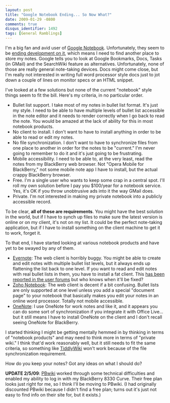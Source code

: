 ```yaml
---
layout: post
title: "Google Notebook Ending... So Now What?"
date: 2009-01-29 -0800
comments: true
disqus_identifier: 1492
tags: [General Ramblings]
---
```

I'm a big fan and avid user of [Google
Notebook](http://www.google.com/notebook/). Unfortunately, they seem to
be [ending development on
it](http://googlenotebookblog.blogspot.com/2009/01/stopping-development-on-google-notebook.html),
which means I need to find another place to store my notes. Google tells
you to look at Google Bookmarks, Docs, Tasks (in GMail) and the
SearchWiki feature as alternatives. Unfortunately, none of those are
really general note-taking devices. Docs might come close, but I'm
really not interested in writing full word processor style docs just to
jot down a couple of lines on monitor specs or an HTML snippet.

I've looked at a few solutions but none of the current "notebook" style
things seem to fit the bill. Here's my criteria, in no particular order.

- Bullet list support. I take most of my notes in bullet list format.
    It's just my style. I need to be able to have multiple levels of
    bullet list accessible in the note editor and it needs to render
    correctly when I go back to read the note. You would be amazed at
    the lack of ability for this in most notebook products.
- No client to install. I don't want to have to install anything in
    order to be able to read or edit my notes.
- No file synchronization. I don't want to have to synchronize files
    from one place to another in order for the notes to be "current."
    I'm never going to remember to do it and it's just going to be
    frustrating.
- Mobile accessibility. I need to be able to, at the very least, read
    the notes from my BlackBerry web browser. Not "Opera Mobile for
    BlackBerry," not some mobile note app I have to install, but the
    actual crappy BlackBerry browser.
- Free. I'm a single user who wants to keep some crap in a central
    spot. I'll roll my own solution before I pay you $100/year for a
    notebook service. Yes, it's OK if you throw unobtrusive ads into it
    the way GMail does.
- Private. I'm not interested in making my private notebook into a
    publicly accessible record.

To be clear, **all of these are requirements**. You might have the best
solution in the world, but if I have to synch up files to make sure the
latest version is online or on my client, it's not on my list. It could
be the perfect note-taking application, but if I have to install
something on the client machine to get it to work, forget it.

To that end, I have started looking at various notebook products and
have yet to be swayed by any of them.

- [Evernote](http://www.evernote.com): The web client is horribly
    buggy. You might be able to create and edit notes with multiple
    bullet list levels, but it always ends up flattening the list back
    to one level. If you want to read and edit notes with real bullet
    lists in them, you have to install a fat client. This [has been
    reported in the user
    forums](http://forum.evernote.com/phpbb/viewtopic.php?t=7670) but
    who knows when it'll be fixed?
- [Zoho Notebook](http://notebook.zoho.com): The web client is decent
    if a bit confusing. Bullet lists are only supported at one level
    unless you add a special "document page" to your notebook that
    basically makes you edit your notes in an online word processor.
    Totally not mobile accessible.
- [OneNote](http://office.microsoft.com/en-us/onenote/default.aspx): I
    use OneNote for work notes and like it, and it appears you can do
    some sort of synchronization if you integrate it with Office Live...
    but it still means I have to install OneNote on the client and I
    don't recall seeing OneNote for BlackBerry.

I started thinking I might be getting mentally hemmed in by thinking in
terms of "notebook products" and may need to think more in terms of
"private wiki." I think that'd work reasonably well, but it still needs
to fit the same criteria, so something like
[TiddlyWiki](http://www.tiddlywiki.com/) won't work because of the file
synchronization requirement.

How do you keep your notes? Got any ideas on what I should do?

**UPDATE 2/5/09**: [PBwiki](http://www.pbwiki.com) worked through some
technical difficulties and enabled my ability to log in with my
BlackBerry 8330 Curve. Their free plan looks just right for me, so I
think I'll be moving to PBwiki. (I had originally discounted PBwiki
because I didn't find a free plan; turns out it's just not easy to find
info on their site for, but it exists.)
